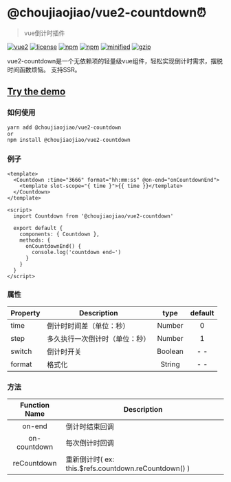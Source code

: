# @choujiaojiao/vue2-countdown⏰

> vue倒计时插件

[![vue2](https://img.shields.io/badge/vue-2.x-brightgreen.svg)](https://vuejs.org/)
[![license](https://img.shields.io/github/license/mashape/apistatus.svg)](https://github.com/gassnake999/vue-countdown)
[![npm](https://img.shields.io/npm/v/@choujiaojiao/vue2-countdown.svg)](https://www.npmjs.com/package/@choujiaojiao/vue2-countdown)
[![npm](https://img.shields.io/npm/dm/@choujiaojiao/vue2-countdown.svg)](https://npmcharts.com/compare/@choujiaojiao/vue2-countdown)
[![minified](https://img.shields.io/bundlephobia/min/@choujiaojiao/vue2-countdown)](https://bundlephobia.com/result?p=@choujiaojiao/vue2-countdown)
[![gzip](https://img.shields.io/bundlephobia/minzip/@choujiaojiao/vue2-countdown)](https://bundlephobia.com/result?p=@choujiaojiao/vue2-countdown)

vue2-countdown是一个无依赖项的轻量级vue组件，轻松实现倒计时需求，摆脱时间函数烦恼。
支持SSR。

## [Try the demo](https://madcodelife.github.io/vue-countdown/)

### 如何使用

```bash
yarn add @choujiaojiao/vue2-countdown
or
npm install @choujiaojiao/vue2-countdown
```

### 例子

```vue
<template>
  <Countdown :time="3666" format="hh:mm:ss" @on-end="onCountdownEnd">
    <template slot-scope="{ time }">{{ time }}</template>
  </Countdown>
</template>

<script>
  import Countdown from '@choujiaojiao/vue2-countdown'
  
  export default {
    components: { Countdown },
    methods: {
      onCountdownEnd() {
        console.log('countdown end~')
      }
    }
  }
</script>
```

### 属性

| Property | Description                    |  type   | default |
| -------- | ------------------------------ | :-----: | :-----: |
| time     | 倒计时时间差（单位：秒）       | Number  |    0    |
| step     | 多久执行一次倒计时（单位：秒） | Number  |    1    |
| switch   | 倒计时开关                     | Boolean |   - -   |
| format   | 格式化                         | String  |   - -   |

### 方法

| Function Name | Description                                          |
| :-----------: | ---------------------------------------------------- |
|    on-end     | 倒计时结束回调                                       |
| on-countdown  | 每次倒计时回调                                       |
|  reCountdown  | 重新倒计时( ex: this.$refs.countdown.reCountdown() ) |
